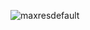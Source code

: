 ![maxresdefault](https://user-images.githubusercontent.com/72028645/216719509-1220a0bd-2731-450f-8af0-95b2c494e00e.jpg)
